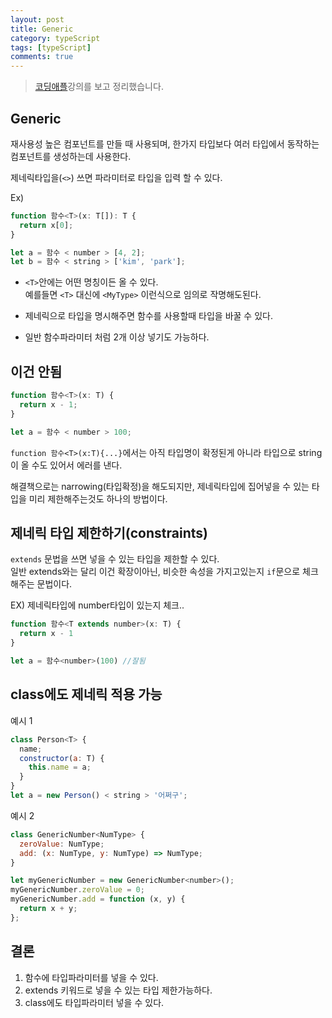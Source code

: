 ```yaml
---
layout: post
title: Generic
category: typeScript
tags: [typeScript]
comments: true
---
```


> [코딩애플](https://codingapple.com/)강의를 보고 정리했습니다.

## Generic

재사용성 높은 컴포넌트를 만들 때 사용되며, 한가지 타입보다 여러 타입에서 동작하는 컴포넌트를 생성하는데 사용한다.<br/>

제네릭타입을(`<>`) 쓰면 파라미터로 타입을 입력 할 수 있다.<br/>

Ex)

```js
function 함수<T>(x: T[]): T {
  return x[0];
}

let a = 함수 < number > [4, 2];
let b = 함수 < string > ['kim', 'park'];
```

- `<T>`안에는 어떤 명칭이든 올 수 있다. <br/>
  예를들면 `<T>` 대신에 `<MyType>` 이런식으로 임의로 작명해도된다.<br/>
- 제네릭으로 타입을 명시해주면 함수를 사용할때 타입을 바꿀 수 있다.<br/>

- 일반 함수파라미터 처럼 2개 이상 넣기도 가능하다.<br/>

## 이건 안됨

```js
function 함수<T>(x: T) {
  return x - 1;
}

let a = 함수 < number > 100;
```

`function 함수<T>(x:T){...}`에서는 아직 타입명이 확정된게 아니라 타입으로 string이 올 수도 있어서 에러를 낸다.<br/>

해결책으로는 narrowing(타입확정)을 해도되지만, 제네릭타입에 집어넣을 수 있는 타입을 미리 제한해주는것도 하나의 방법이다.<br/>

## 제네릭 타입 제한하기(constraints)

`extends` 문법을 쓰면 넣을 수 있는 타입을 제한할 수 있다.<br/>
일반 extends와는 달리 이건 확장이아닌, 비슷한 속성을 가지고있는지 `if`문으로 체크해주는 문법이다.<br/>

EX) 제네릭타입에 number타입이 있는지 체크..

```js
function 함수<T extends number>(x: T) {
  return x - 1
}

let a = 함수<number>(100) //잘됨
```

## class에도 제네릭 적용 가능

예시 1

```js
class Person<T> {
  name;
  constructor(a: T) {
    this.name = a;
  }
}
let a = new Person() < string > '어쩌구';
```

예시 2

```js
class GenericNumber<NumType> {
  zeroValue: NumType;
  add: (x: NumType, y: NumType) => NumType;
}

let myGenericNumber = new GenericNumber<number>();
myGenericNumber.zeroValue = 0;
myGenericNumber.add = function (x, y) {
  return x + y;
};
```

## 결론

1. 함수에 타입파라미터를 넣을 수 있다.
2. extends 키워드로 넣을 수 있는 타입 제한가능하다.
3. class에도 타입파라미터 넣을 수 있다.
